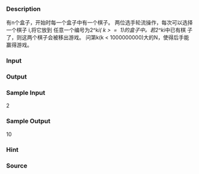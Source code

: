 
### Description
有n个盒子，开始时每一个盒子中有一个棋子。 
两位选手轮流操作，每次可以选择一个棋子 i,将它放到 
任意一个编号为2^k*i( k >  =  1)的盒子中。若2^k*i中已有棋 
子了，则这两个棋子会被移出游戏。 
问第k(k < 1000000000)大的N，使得后手能赢得游戏。
### Input

### Output

### Sample Input
2
### Sample Output
10
### Hint

### Source
